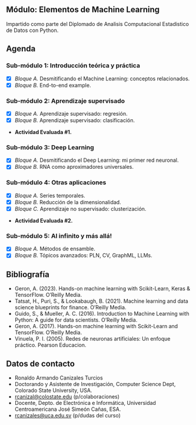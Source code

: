## Módulo: Elementos de Machine Learning
Impartido como parte del Diplomado de Analisis Computacional Estadistico de Datos con Python.

## Agenda
### Sub-módulo 1: Introducción teórica y práctica
- [x] *Bloque A.* Desmitificando el Machine Learning: conceptos relacionados.
- [x] *Bloque B.* End-to-end example.
### Sub-módulo 2: Aprendizaje supervisado
- [x] *Bloque A.* Aprendizaje supervisado: regresión.
- [x] *Bloque B.* Aprendizaje supervisado: clasificación.
- **Actividad Evaluada #1.**
### Sub-módulo 3: Deep Learning
- [x] *Bloque A.* Desmitificando el Deep Learning: mi primer red neuronal.
- [x] *Bloque B.* RNA como aproximadores universales.
### Sub-módulo 4: Otras aplicaciones
- [x] *Bloque A.* Series temporales.
- [x] *Bloque B.* Reducción de la dimensionalidad.
- [x] *Bloque C.* Aprendizaje no supervisado: clusterización.
- **Actividad Evaluada #2.**
### Sub-módulo 5: Al infinito y más allá!
- [x] *Bloque A.* Métodos de ensamble.
- [x] *Bloque B.* Tópicos avanzados: PLN, CV, GraphML, LLMs.

## Bibliografía
- Geron, A. (2023). Hands-on machine learning with Scikit-Learn, Keras & TensorFlow. O’Reilly Media.
- Tatsat, H., Puri, S., & Lookabaugh, B. (2021). Machine learning and data science blueprints for finance. O’Reilly Media.
- Guido, S., & Mueller, A. C. (2016). Introduction to Machine Learning with Python: A guide for data scientists. O’Reilly Media.
- Geron, A. (2017). Hands-on machine learning with Scikit-Learn and TensorFlow. O’Reilly Media.
- Vinuela, P. I. (2005). Redes de neuronas artificiales: Un enfoque práctico. Pearson Educacion.

## Datos de contacto
- Ronaldo Armando Canizales Turcios
- Doctorando y Asistente de Investigación, Computer Science Dept, Colorado State University, USA.
- rcanizal@colostate.edu (p/colaboraciones)
- Docente, Depto. de Electrónica e Informática, Universidad Centroamericana José Simeón Cañas, ESA.
- rcanizales@uca.edu.sv (p/dudas del curso)
